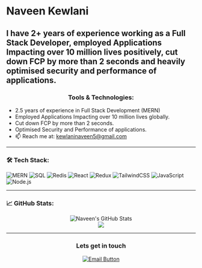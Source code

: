 <h1 align="left">Naveen Kewlani</h1>

I have 2+ years of experience working as a Full Stack Developer, employed Applications Impacting over 10 million lives positively, cut down FCP by more than 2 seconds and heavily optimised security and performance of applications.
---
<h3 align="center">Tools & Technologies: </h3>



 
- 2.5 years of experience in Full Stack Development (MERN)
- Employed Applications Impacting over 10 million lives globally.
- Cut down FCP by more than 2 seconds.
- Optimised Security and Performance of applications.
- 📫 Reach me at: kewlaninaveen5@gmail.com 

---

### 🛠️ Tech Stack:
![MERN](https://img.shields.io/badge/-MERN-4DB33D?style=flat&logo=MongoDB&logoColor=white)
![SQL](https://img.shields.io/badge/-SQL-4479A1?style=flat&logo=MySQL&logoColor=white)
![Redis](https://img.shields.io/badge/-Redis-DC382D?style=flat&logo=Redis&logoColor=white)
![React](https://img.shields.io/badge/-ReactJS-61DAFB?style=flat&logo=react&logoColor=white)
![Redux](https://img.shields.io/badge/-Redux-764ABC?style=flat&logo=redux&logoColor=white)
![TailwindCSS](https://img.shields.io/badge/-TailwindCSS-38B2AC?style=flat&logo=tailwind-css&logoColor=white)
![JavaScript](https://img.shields.io/badge/-JavaScript-F7DF1E?style=flat&logo=javascript&logoColor=black)
![Node.js](https://img.shields.io/badge/-Node.js-339933?style=flat&logo=node.js&logoColor=white)

---

### 📈 GitHub Stats:
<p align="center">
  <img src="https://github-readme-stats.vercel.app/api?username=kewlaninaveen5&show_icons=true&theme=radical" alt="Naveen's GitHub Stats" />
  <br />
  <img src="https://github-readme-streak-stats.herokuapp.com?user=kewlaninaveen5&theme=radical" />
</p>

---

  <h3 align="center">Lets get in touch </h3>
  <p align="center">
  <a href="mailto:kewlaninaveen5@gmail.com">
    <img src="https://img.shields.io/badge/Let's%20Do%20This-007BFF?style=for-the-badge&logo=gmail&logoColor=white&labelColor=007BFF" alt="Email Button" />
  </a>
</p>

